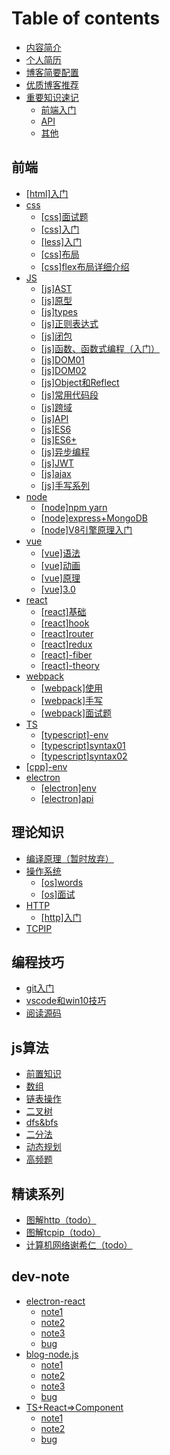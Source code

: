 # Table of contents

* [内容简介](README.md)
* [个人简历](resume.md)
* [博客简要配置](blogsetting.md)
* [优质博客推荐](quality-blog.md)
* [重要知识速记](core-knowledge/README.md)
  * [前端入门](core-knowledge/frontend-prime.md)
  * [API](core-knowledge/api.md)
  * [其他](core-knowledge/other.md)

## 前端 <a id="fontend"></a>

* [\[html\]入门](fontend/html.md)
* [css](fontend/css/README.md)
  * [\[css\]面试题](fontend/css/question.md)
  * [\[css\]入门](fontend/css/cssprime.md)
  * [\[less\]入门](fontend/css/less.md)
  * [\[css\]布局](fontend/css/layout.md)
  * [\[css\]flex布局详细介绍](fontend/css/flex.md)
* [JS](fontend/js/README.md)
  * [\[js\]AST](fontend/js/ast.md)
  * [\[js\]原型](fontend/js/proto.md)
  * [\[js\]types](fontend/js/datatype.md)
  * [\[js\]正则表达式](fontend/js/regexp.md)
  * [\[js\]闭包](fontend/js/closure.md)
  * [\[js\]函数、函数式编程（入门）](fontend/js/functional.md)
  * [\[js\]DOM01](fontend/js/dom01.md)
  * [\[js\]DOM02](fontend/js/dom02.md)
  * [\[js\]Object和Reflect](fontend/js/object.md)
  * [\[js\]常用代码段](fontend/js/snippet.md)
  * [\[js\]跨域](fontend/js/crossdomian.md)
  * [\[js\]API](fontend/js/api.md)
  * [\[js\]ES6](fontend/js/es6.md)
  * [\[js\]ES6+](fontend/js/es6plus.md)
  * [\[js\]异步编程](fontend/js/async.md)
  * [\[js\]JWT](fontend/js/jwt.md)
  * [\[js\]ajax](fontend/js/ajax.md)
  * [\[js\]手写系列](fontend/js/javascripthandwrite.md)
* [node](fontend/node/README.md)
  * [\[node\]npm yarn](fontend/node/npm-yarn.md)
  * [\[node\]express+MongoDB](fontend/node/express+mongodb.md)
  * [\[node\]V8引擎原理入门](fontend/node/v8-engine.md)
* [vue](fontend/vue/README.md)
  * [\[vue\]语法](fontend/vue/vueprime01.md)
  * [\[vue\]动画](fontend/vue/vueprime02.md)
  * [\[vue\]原理](fontend/vue/vue-theory.md)
  * [\[vue\]3.0](fontend/vue/vue3.0.md)
* [react](fontend/react/README.md)
  * [\[react\]基础](fontend/react/reactprime.md)
  * [\[react\]hook](fontend/react/react-hook.md)
  * [\[react\]router](fontend/react/react-router.md)
  * [\[react\]redux](fontend/react/react-redux.md)
  * [\[react\]-fiber](fontend/react/react-fiber.md)
  * [\[react\]-theory](fontend/react/react-theory.md)
* [webpack](fontend/webpack/README.md)
  * [\[webpack\]使用](fontend/webpack/webpack01.md)
  * [\[webpack\]手写](fontend/webpack/webpack02.md)
  * [\[webpack\]面试题](fontend/webpack/webpack03.md)
* [TS](fontend/ts/README.md)
  * [\[typescript\]-env](fontend/ts/typescriptprime.md)
  * [\[typescript\]syntax01](fontend/ts/typescript-syntax01.md)
  * [\[typescript\]syntax02](fontend/ts/typescript-syntax02.md)
* [\[cpp\]-env](fontend/cpp-env.md)
* [electron](fontend/electron/README.md)
  * [\[electron\]env](fontend/electron/electron-env.md)
  * [\[electron\]api](fontend/electron/electron-api.md)

## 理论知识 <a id="cs-stack"></a>

* [编译原理（暂时放弃）](cs-stack/compilers.md)
* [操作系统](cs-stack/os/README.md)
  * [\[os\]words](cs-stack/os/os-words.md)
  * [\[os\]面试](cs-stack/os/os-interview.md)
* [HTTP](cs-stack/http/README.md)
  * [\[http\]入门](cs-stack/http/http-prime.md)
* [TCPIP](cs-stack/tcp-ip.md)

## 编程技巧 <a id="awesome-incode"></a>

* [git入门](awesome-incode/git.md)
* [vscode和win10技巧](awesome-incode/toolsshortcut.md)
* [阅读源码](awesome-incode/yue-du-yuan-ma.md)

## js算法 <a id="js-algorithm"></a>

* [前置知识](js-algorithm/prev-algorithm.md)
* [数组](js-algorithm/array.md)
* [链表操作](js-algorithm/linkedlist-opt.md)
* [二叉树](js-algorithm/bst-opt.md)
* [dfs&bfs](js-algorithm/dfs-bfs.md)
* [二分法](js-algorithm/binary.md)
* [动态规划](js-algorithm/dp.md)
* [高频题](js-algorithm/high-frequency.md)

## 精读系列 <a id="read-book"></a>

* [图解http（todo）](read-book/pic-http.md)
* [图解tcpip（todo）](read-book/pic-tcp-ip.md)
* [计算机网络谢希仁（todo）](read-book/network-xxr.md)

## dev-note

* [electron-react](dev-note/electron-react/README.md)
  * [note1](dev-note/electron-react/note1.md)
  * [note2](dev-note/electron-react/note2.md)
  * [note3](dev-note/electron-react/note3.md)
  * [bug](dev-note/electron-react/bug.md)
* [blog-node.js](dev-note/blog-node.js/README.md)
  * [note1](dev-note/blog-node.js/note1.md)
  * [note2](dev-note/blog-node.js/note2.md)
  * [note3](dev-note/blog-node.js/note3.md)
  * [bug](dev-note/blog-node.js/bug.md)
* [TS+React=&gt;Component](dev-note/ts+react-component/README.md)
  * [note1](dev-note/ts+react-component/note1.md)
  * [note2](dev-note/ts+react-component/note2.md)
  * [bug](dev-note/ts+react-component/bug.md)

